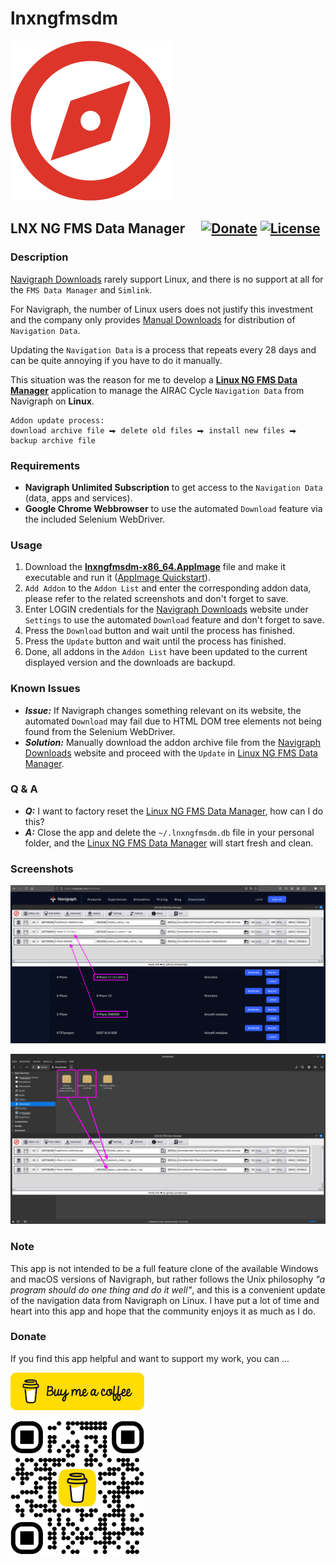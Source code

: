 # lnxngfmsdm

![icon](images/compass-3-256.png)

## LNX NG FMS Data Manager  [![Donate](https://img.shields.io/badge/Donate-BuyMeaCoffee-ffdd00)](https://www.buymeacoffee.com/berndgz) [![License](https://img.shields.io/badge/License-MIT-blue)](LICENSE)

### Description

[Navigraph Downloads](https://navigraph.com/downloads) rarely support Linux, and there is no support at all for the `FMS Data Manager` and `Simlink`.

For Navigraph, the number of Linux users does not justify this investment and the company only provides [Manual Downloads](https://navigraph.com/downloads) for distribution of `Navigation Data`.

Updating the `Navigation Data` is a process that repeats every 28 days and can be quite annoying if you have to do it manually.

This situation was the reason for me to develop a [__Linux NG FMS Data Manager__](https://github.com/berndgz/lnxngfmsdm) application to manage the AIRAC Cycle `Navigation Data` from Navigraph on __Linux__.

```text
Addon update process:
download archive file ⮕ delete old files ⮕ install new files ⮕ backup archive file
```

### Requirements

* __Navigraph Unlimited Subscription__ to get access to the `Navigation Data` (data, apps and services).
* __Google Chrome Webbrowser__ to use the automated `Download` feature via the included Selenium WebDriver.

### Usage

1. Download the [__lnxngfmsdm-x86_64.AppImage__](https://github.com/berndgz/lnxngfmsdm/releases) file and make it executable and run it ([AppImage Quickstart](https://docs.appimage.org/introduction/quickstart.html)).
2. `Add Addon` to the `Addon List` and enter the corresponding addon data, please refer to the related screenshots and don't forget to save.
3. Enter LOGIN credentials for the [Navigraph Downloads](https://navigraph.com/downloads) website under `Settings` to use the automated `Download` feature and don't forget to save.
4. Press the `Download` button and wait until the process has finished.
5. Press the `Update` button and wait until the process has finished.
6. Done, all addons in the `Addon List` have been updated to the current displayed version and the downloads are backupd.

### Known Issues

* __*Issue:*__ If Navigraph changes something relevant on its website, the automated `Download` may fail due to HTML DOM tree elements not being found from the Selenium WebDriver.
* __*Solution:*__ Manually download the addon archive file from the [Navigraph Downloads](https://navigraph.com/downloads) website and proceed with the `Update` in [Linux NG FMS Data Manager](https://github.com/berndgz/lnxngfmsdm).

### Q & A

* __*Q:*__ I want to factory reset the [Linux NG FMS Data Manager](https://github.com/berndgz/lnxngfmsdm), how can I do this?
* __*A:*__ Close the app and delete the `~/.lnxngfmsdm.db` file in your personal folder, and the [Linux NG FMS Data Manager](https://github.com/berndgz/lnxngfmsdm) will start fresh and clean.

### Screenshots

[![Software](screenshots/lnxngfmsdm_software.png "Software")](screenshots/lnxngfmsdm_software.png)

[![Archive](screenshots/lnxngfmsdm_archive.png "Archive")](screenshots/lnxngfmsdm_archive.png)

### Note

This app is not intended to be a full feature clone of the available Windows and macOS versions of Navigraph, but rather follows the Unix philosophy *"a program should do one thing and do it well"*, and this is a convenient update of the navigation data from Navigraph on Linux. I have put a lot of time and heart into this app and hope that the community enjoys it as much as I do.

### Donate

If you find this app helpful and want to support my work, you can ...

[![Donate Icon](support/berndgz_bmc_icon.png)](https://www.buymeacoffee.com/berndgz)

[![Donate QR](support/berndgz_bmc_qr.png)](https://www.buymeacoffee.com/berndgz)
